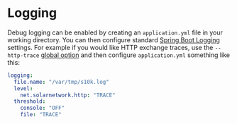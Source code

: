 # Logging

Debug logging can be enabled by creating an `application.yml` file in your working directory. You
can then configure standard [Spring Boot Logging][logging-conf] settings. For example if you would
like HTTP exchange traces, use the `--http-trace` [global option](global-options.md) and then
configure `application.yml` something like this:

```yaml
logging:
  file.name: "/var/tmp/s10k.log"
  level:
    net.solarnetwork.http: "TRACE"
  threshold:
    console: "OFF"
    file: "TRACE"
```

[logging-conf]: https://docs.spring.io/spring-boot/reference/features/logging.html
